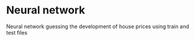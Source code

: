 # Neural network
 Neural network guessing the development of house prices using train and test files 
